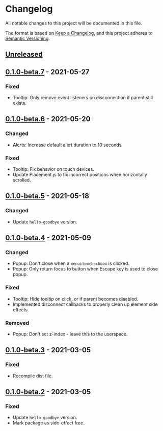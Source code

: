 # Changelog

All notable changes to this project will be documented in this file.

The format is based on [Keep a Changelog](https://keepachangelog.com/en/1.0.0/),
and this project adheres to [Semantic Versioning](https://semver.org/spec/v2.0.0.html).

## [Unreleased]

## [0.1.0-beta.7] - 2021-05-27
### Fixed
- Tooltip: Only remove event listeners on disconnection if parent still exists.

## [0.1.0-beta.6] - 2021-05-20
### Changed
- Alerts: Increase default alert duration to 10 seconds.

### Fixed
- Tooltip: Fix behavior on touch devices.
- Update Placement.js to fix incorrect positions when horizontally scrolled.

## [0.1.0-beta.5] - 2021-05-18
### Changed
- Update `hello-goodbye` version.

## [0.1.0-beta.4] - 2021-05-09
### Changed
- Popup: Don't close when a `menuitemcheckbox` is clicked.
- Popup: Only return focus to button when Escape key is used to close popup.

### Fixed
- Tooltip: Hide tooltip on click, or if parent becomes disabled.
- Implemented disconnect callbacks to properly clean up element side effects.

### Removed
- Popup: Don't set z-index - leave this to the userspace.

## [0.1.0-beta.3] - 2021-03-05
### Fixed
- Recompile dist file.

## [0.1.0-beta.2] - 2021-03-05
### Fixed
- Update `hello-goodbye` version.
- Mark package as side-effect free.


[Unreleased]: https://github.com/tobyzerner/inclusive-elements/compare/v0.1.0-beta.7...HEAD
[0.1.0-beta.7]: https://github.com/tobyzerner/inclusive-elements/compare/v0.1.0-beta.6...v0.1.0-beta.7
[0.1.0-beta.6]: https://github.com/tobyzerner/inclusive-elements/compare/v0.1.0-beta.5...v0.1.0-beta.6
[0.1.0-beta.5]: https://github.com/tobyzerner/inclusive-elements/compare/v0.1.0-beta.4...v0.1.0-beta.5
[0.1.0-beta.4]: https://github.com/tobyzerner/inclusive-elements/compare/v0.1.0-beta.3...v0.1.0-beta.4
[0.1.0-beta.3]: https://github.com/tobyzerner/inclusive-elements/compare/v0.1.0-beta.2...v0.1.0-beta.3
[0.1.0-beta.2]: https://github.com/tobyzerner/inclusive-elements/compare/v0.1.0-beta.1...v0.1.0-beta.2
